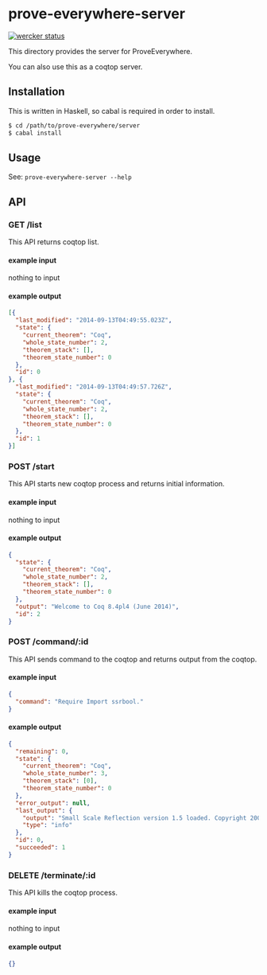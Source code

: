 prove-everywhere-server
=======================

[![wercker status](https://app.wercker.com/status/dfb2fb859ad25f5518439b14907a2cd5/m "wercker status")](https://app.wercker.com/project/bykey/dfb2fb859ad25f5518439b14907a2cd5)

This directory provides the server for ProveEverywhere.

You can also use this as a coqtop server.

Installation
------------

This is written in Haskell, so cabal is required in order to install.

```sh
$ cd /path/to/prove-everywhere/server
$ cabal install
```

Usage
-----

See: `prove-everywhere-server --help`

API
---

### GET /list

This API returns coqtop list.

#### example input

nothing to input

#### example output

```json
[{
  "last_modified": "2014-09-13T04:49:55.023Z",
  "state": {
    "current_theorem": "Coq",
    "whole_state_number": 2,
    "theorem_stack": [],
    "theorem_state_number": 0
  },
  "id": 0
}, {
  "last_modified": "2014-09-13T04:49:57.726Z",
  "state": {
    "current_theorem": "Coq",
    "whole_state_number": 2,
    "theorem_stack": [],
    "theorem_state_number": 0
  },
  "id": 1
}]
```

### POST /start

This API starts new coqtop process and returns initial information.

#### example input

nothing to input

#### example output

```json
{
  "state": {
    "current_theorem": "Coq",
    "whole_state_number": 2,
    "theorem_stack": [],
    "theorem_state_number": 0
  },
  "output": "Welcome to Coq 8.4pl4 (June 2014)",
  "id": 2
}
```

### POST /command/:id

This API sends command to the coqtop and returns output from the coqtop.

#### example input

```json
{
  "command": "Require Import ssrbool."
}
```

#### example output

```json
{
  "remaining": 0,
  "state": {
    "current_theorem": "Coq",
    "whole_state_number": 3,
    "theorem_stack": [0],
    "theorem_state_number": 0
  },
  "error_output": null,
  "last_output": {
    "output": "Small Scale Reflection version 1.5 loaded. Copyright 2005-2012 Microsoft Corporation and INRIA. Distributed under the terms of the CeCILL-B license. [Loading ML file ssreflect.cmxs ... done] Ambiguous paths: [pred_of_mem_pred; sort_of_simpl_pred] : mem_pred >-> pred_sort",
    "type": "info"
  },
  "id": 0,
  "succeeded": 1
}
```

### DELETE /terminate/:id

This API kills the coqtop process.

#### example input

nothing to input

#### example output

```json
{}
```
